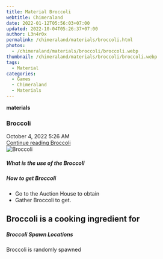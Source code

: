 ```yaml
---
title: Material Broccoli
webtitle: Chimeraland
date: 2022-01-12T05:56:03+07:00
updated: 2022-10-04T05:26:37+07:00
author: L3n4r0x
permalink: /chimeraland/materials/broccoli.html
photos:
  - /chimeraland/materials/broccoli/broccoli.webp
thumbnail: /chimeraland/materials/broccoli/broccoli.webp
tags:
  - Material
categories:
  - Games
  - Chimeraland
  - Materials
---
```


<section id="bootstrap-wrapper">
  <link
    rel="stylesheet"
    href="https://cdn.statically.io/gh/dimaslanjaka/Web-Manajemen/40ac3225/css/bootstrap-4.5-wrapper.css"
  />
  <div
    class="row g-0 border rounded overflow-hidden flex-md-row mb-4 shadow-sm position-relative"
  >
    <div class="col p-4 d-flex flex-column position-static">
      <strong class="d-inline-block mb-2 text-success">materials</strong>
      <h3 class="mb-0">Broccoli</h3>
      <div class="mb-1 text-muted">October 4, 2022 5:26 AM</div>
      <a href="#" class="stretched-link d-none">Continue reading Broccoli</a>
    </div>
    <div class="col-auto d-none d-lg-block">
      <img src="/chimeraland/materials/broccoli/broccoli.webp" alt="Broccoli" />
    </div>
  </div>
  <div class="row">
    <div class="col-lg-6 col-12 mb-2">
      <div class="card">
        <div class="card-body">
          <h5 class="card-title">What is the use of the Broccoli</h5>
          <div class="card-text"><ul></ul></div>
        </div>
      </div>
    </div>
    <div class="col-lg-6 col-12 mb-2">
      <div class="card">
        <div class="card-body">
          <h5 class="card-title">How to get Broccoli</h5>
          <div class="card-text">
            <ul>
              <li>Go to the Auction House to obtain</li>
              <li>Gather Broccoli to get.</li>
            </ul>
          </div>
        </div>
      </div>
    </div>
    <div class="col-lg-6 col-12 mb-2">
      <h2 id="cookable">Broccoli is a cooking ingredient for</h2>
    </div>
    <div class="col-12 mb-2">
      <h5>Broccoli Spawn Locations</h5>
      <p>Broccoli is randomly spawned</p>
    </div>
  </div>
</section>